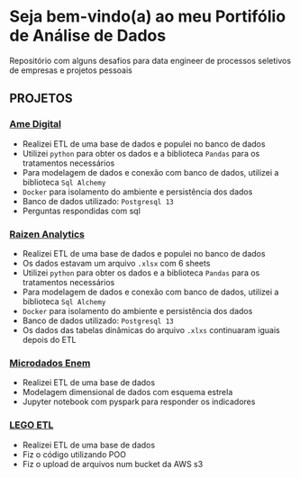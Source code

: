 # Seja bem-vindo(a) ao meu Portifólio de Análise de Dados

Repositório com alguns desafios para data engineer de processos seletivos de empresas e projetos pessoais

## **PROJETOS**

### **[Ame Digital](/ame_digital)**
* Realizei ETL de uma base de dados e populei no banco de dados
* Utilizei ``python`` para obter os dados e a biblioteca ``Pandas`` para os tratamentos necessários
* Para modelagem de dados e conexão com banco de dados, utilizei a biblioteca ``Sql Alchemy``
* ``Docker`` para isolamento do ambiente e persistência dos dados
* Banco de dados utilizado: ``Postgresql 13``
* Perguntas respondidas com sql

### **[Raizen Analytics](/raizen_analytics)**
* Realizei ETL de uma base de dados e populei no banco de dados
* Os dados estavam um arquivo ``.xlsx`` com 6 sheets
* Utilizei ``python`` para obter os dados e a biblioteca ``Pandas`` para os tratamentos necessários
* Para modelagem de dados e conexão com banco de dados, utilizei a biblioteca ``Sql Alchemy``
* ``Docker`` para isolamento do ambiente e persistência dos dados
* Banco de dados utilizado: ``Postgresql 13``
* Os dados das tabelas dinâmicas do arquivo ``.xlxs`` continuaram iguais depois do ETL

### **[Microdados Enem](/microdados_enem)**
* Realizei ETL de uma base de dados
* Modelagem dimensional de dados com esquema estrela
* Jupyter notebook com pyspark para responder os indicadores

### **[LEGO ETL](/lego)**
* Realizei ETL de uma base de dados
* Fiz o código utilizando POO
* Fiz o upload de arquivos num bucket da AWS s3
